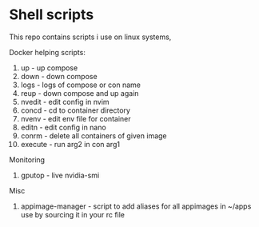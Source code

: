 # Shell scripts

This repo contains scripts i use on linux systems, 

Docker helping scripts:
1. up - up compose
2. down - down compose
3. logs - logs of compose or con name
4. reup - down compose and up again
5. nvedit - edit config in nvim
6. concd - cd to container directory 
7. nvenv - edit env file for container
8. editn - edit config in nano
9. conrm - delete all containers of given image
10. execute - run arg2 in con arg1

Monitoring
1. gputop - live nvidia-smi

Misc 
1. appimage-manager - script to add aliases for all appimages in ~/apps
    use by sourcing it in your rc file
